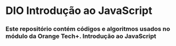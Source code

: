 # DIO Introdução ao JavaScript
### Este repositório contém códigos e algoritmos usados no módulo da Orange Tech+. Introdução ao JavaScript 
